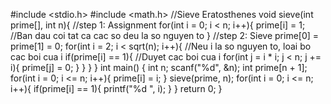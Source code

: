 #include <stdio.h>
#include <math.h>
//Sieve Eratosthenes
void sieve(int prime[], int n){
  //step 1: Assignment
  for(int i = 0; i < n; i++){
    prime[i] = 1; //Ban dau coi tat ca cac so deu la so nguyen to
  }
  //step 2: Sieve
  prime[0] = prime[1] = 0;
  for(int i = 2; i < sqrt(n); i++){
     //Neu i la so nguyen to, loai bo cac boi cua i
    if(prime[i] == 1){
      //Duyet cac boi cua i
      for(int j = i * i; j < n; j += i){
          prime[j] = 0;
      }
    }
  }
}
int main() {
  int n;
  scanf("%d", &n);
  int prime[n + 1];
  for(int i = 0; i <= n; i++){
    prime[i] = i;
  }
  sieve(prime, n);
  for(int i = 0; i <= n; i++){
    if(prime[i] == 1){
      printf("%d ", i);
    }
  }
  return 0;
}
